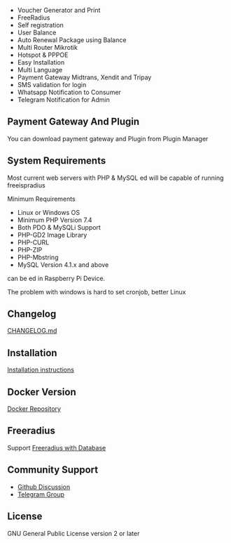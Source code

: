 

- Voucher Generator and Print
- FreeRadius
- Self registration
- User Balance
- Auto Renewal Package using Balance
- Multi Router Mikrotik
- Hotspot & PPPOE
- Easy Installation
- Multi Language
- Payment Gateway Midtrans, Xendit and Tripay
- SMS validation for login
- Whatsapp Notification to Consumer
- Telegram Notification for Admin


## Payment Gateway And Plugin



You can download payment gateway and Plugin from Plugin Manager

## System Requirements

Most current web servers with PHP & MySQL ed will be capable of running freeispradius

Minimum Requirements

- Linux or Windows OS
- Minimum PHP Version 7.4
- Both PDO & MySQLi Support
- PHP-GD2 Image Library
- PHP-CURL
- PHP-ZIP
- PHP-Mbstring
- MySQL Version 4.1.x and above

can be ed in Raspberry Pi Device.

The problem with windows is hard to set cronjob, better Linux

## Changelog

[CHANGELOG.md](CHANGELOG.md)
## Installation

[Installation instructions](https://github.com/Gomez1996/mikrotik/wiki/installation)

## Docker Version

[Docker Repository](https://github.com/animegasan/freeispradius)

## Freeradius

Support [Freeradius with Database](https://github.com/hotspotbilling/freeispradius/wiki/FreeRadius)

## Community Support

- [Github Discussion](https://github.com/hotspotbilling/freeispradius/discussions)
- [Telegram Group](https://t.me/phpmixbill)



## License

GNU General Public License version 2 or later

